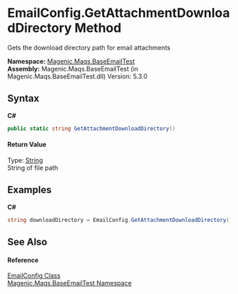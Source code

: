 # EmailConfig.GetAttachmentDownloadDirectory Method 
 

Gets the download directory path for email attachments

**Namespace:**&nbsp;<a href="MAQS_5/Email_AUTOGENERATED/Magenic-Maqs-BaseEmailTest_Namespace">Magenic.Maqs.BaseEmailTest</a><br />**Assembly:**&nbsp;Magenic.Maqs.BaseEmailTest (in Magenic.Maqs.BaseEmailTest.dll) Version: 5.3.0

## Syntax

**C#**<br />
``` C#
public static string GetAttachmentDownloadDirectory()
```


#### Return Value
Type: <a href="http://msdn2.microsoft.com/en-us/library/s1wwdcbf" target="_blank">String</a><br />String of file path

## Examples

**C#**<br />
``` C#
string downloadDirectory = EmailConfig.GetAttachmentDownloadDirectory();
```


## See Also


#### Reference
<a href="MAQS_5/Email_AUTOGENERATED/EmailConfig_Class">EmailConfig Class</a><br /><a href="MAQS_5/Email_AUTOGENERATED/Magenic-Maqs-BaseEmailTest_Namespace">Magenic.Maqs.BaseEmailTest Namespace</a><br />